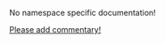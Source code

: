No namespace specific documentation!

[Please add commentary!](https://github.com/arrdem/grimoire/edit/master/_includes/1.6.0/clojure.walk/index.md)

